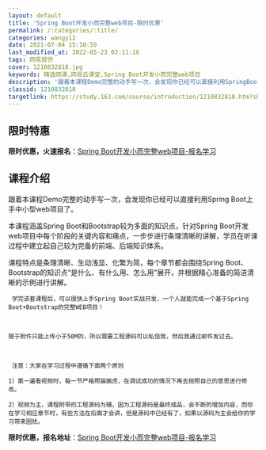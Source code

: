 ```yaml
---
layout: default
title: 'Spring Boot开发小而完整web项目-限时优惠'
permalink: /:categories/:title/
categories: wangyi2
date: 2021-07-04 15:10:59
last_modified_at: 2022-05-23 02:11:16
tags: 网易提供
cover: 1210832818.jpg
keywords: 精选网课,网易云课堂,Spring Boot开发小而完整web项目
description: '跟着本课程Demo完整的动手写一次，会发现你已经可以直接利用SpringBoot上手中小型web项目了。本课程涵盖Spr'
classid: 1210832818
targetlink: https://study.163.com/course/introduction/1210832818.htm?share=1&shareId=1025206652&utm_campaign=share&utm_medium=iphoneShare&utm_source=&utm_u=1025206652
---
```


## 限时特惠

**限时优惠，火速报名**：[Spring Boot开发小而完整web项目-报名学习](https://study.163.com/course/introduction/1210832818.htm?share=1&shareId=1025206652&utm_campaign=share&utm_medium=iphoneShare&utm_source=&utm_u=1025206652)

## 课程介绍

跟着本课程Demo完整的动手写一次，会发现你已经可以直接利用Spring Boot上手中小型web项目了。



本课程涵盖Spring Boot和Bootstrap较为多面的知识点，针对Spring Boot开发web项目中每个阶段的关键内容和痛点，一步步进行条理清晰的讲解，学员在听课过程中建立起自己较为完备的前端、后端知识体系。       



课程特点是条理清晰、生动浅显、化繁为简，每个章节都会围绕Spring Boot、Bootstrap的知识点“是什么、有什么用、怎么用”展开，并根据精心准备的简洁清晰的示例进行讲解。  



     学完该套课程后，可以很快上手Spring Boot实战开发，一个人就能完成一个基于Spring Boot+Bootstrap的完整WEB项目！

     

    限于附件只能上传小于50M的，所以需要工程源码可以私信我，然后我通过邮件发过去。

     

     注意：大家在学习过程中遵循下面两个原则

    1）第一遍看视频时，每一节严格照猫画虎，在调试成功的情况下再去按照自己的意思进行修改。

    2）视频为主，课程附带的工程源码为辅，因为工程源码是最终成品，会不断的增加内容，而你在学习相应章节时，有些方法在后面才会讲，但是源码中已经有了，如果以源码为主会给你的学习带来困扰。

**限时优惠，报名地址**：[Spring Boot开发小而完整web项目-报名学习](https://study.163.com/course/introduction/1210832818.htm?share=1&shareId=1025206652&utm_campaign=share&utm_medium=iphoneShare&utm_source=&utm_u=1025206652)

